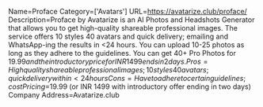 Name=Proface
Category=['Avatars']
URL=https://avatarize.club/proface/
Description=Proface by Avatarize is an AI Photos and Headshots Generator that allows you to get high-quality shareable professional images. The service offers 10 styles 40 avatars and quick delivery; emailing and WhatsApp-ing the results in <24 hours. You can upload 10-25 photos as long as they adhere to the guidelines. You can get 40+ Pro Photos for $19.99 and the introductory price for INR 1499 ends in 2 days.
Pros=High quality shareable professional images; 10 styles 40 avatars; quick delivery within <24 hours
Cons=Have to adhere to certain guidelines; cost
Pricing=$19.99 (or INR 1499 with introductory offer ending in two days)
Company Address=Avatarize.club
